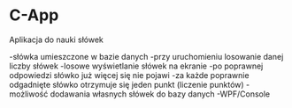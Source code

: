 # C-App
Aplikacja do nauki słówek

-słówka umieszczone w bazie danych
-przy uruchomieniu losowanie danej liczby słówek
-losowe wyświetlanie słówek na ekranie
-po poprawnej odpowiedzi słówko już więcej się nie pojawi
-za każde poprawnie odgadnięte słówko otrzymuje się jeden punkt (liczenie punktów)
-możliwość dodawania własnych słówek do bazy danych
-WPF/Console
